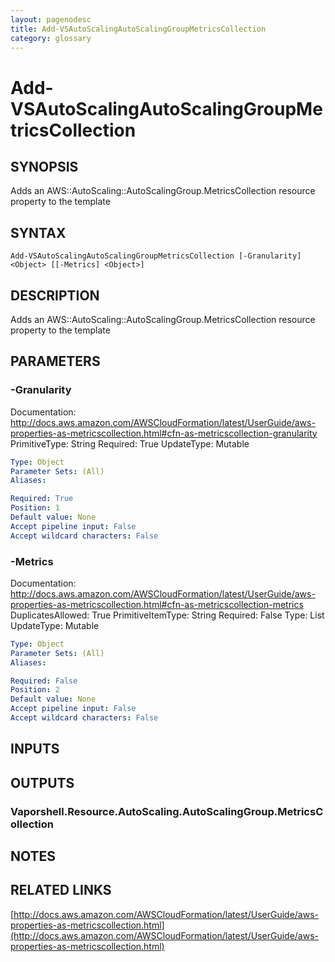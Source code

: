 ```yaml
---
layout: pagenodesc
title: Add-VSAutoScalingAutoScalingGroupMetricsCollection
category: glossary
---
```


# Add-VSAutoScalingAutoScalingGroupMetricsCollection

## SYNOPSIS
Adds an AWS::AutoScaling::AutoScalingGroup.MetricsCollection resource property to the template

## SYNTAX

```
Add-VSAutoScalingAutoScalingGroupMetricsCollection [-Granularity] <Object> [[-Metrics] <Object>]
```

## DESCRIPTION
Adds an AWS::AutoScaling::AutoScalingGroup.MetricsCollection resource property to the template

## PARAMETERS

### -Granularity
Documentation: http://docs.aws.amazon.com/AWSCloudFormation/latest/UserGuide/aws-properties-as-metricscollection.html#cfn-as-metricscollection-granularity
PrimitiveType: String
Required: True
UpdateType: Mutable

```yaml
Type: Object
Parameter Sets: (All)
Aliases: 

Required: True
Position: 1
Default value: None
Accept pipeline input: False
Accept wildcard characters: False
```

### -Metrics
Documentation: http://docs.aws.amazon.com/AWSCloudFormation/latest/UserGuide/aws-properties-as-metricscollection.html#cfn-as-metricscollection-metrics
DuplicatesAllowed: True
PrimitiveItemType: String
Required: False
Type: List
UpdateType: Mutable

```yaml
Type: Object
Parameter Sets: (All)
Aliases: 

Required: False
Position: 2
Default value: None
Accept pipeline input: False
Accept wildcard characters: False
```

## INPUTS

## OUTPUTS

### Vaporshell.Resource.AutoScaling.AutoScalingGroup.MetricsCollection

## NOTES

## RELATED LINKS

[http://docs.aws.amazon.com/AWSCloudFormation/latest/UserGuide/aws-properties-as-metricscollection.html](http://docs.aws.amazon.com/AWSCloudFormation/latest/UserGuide/aws-properties-as-metricscollection.html)


